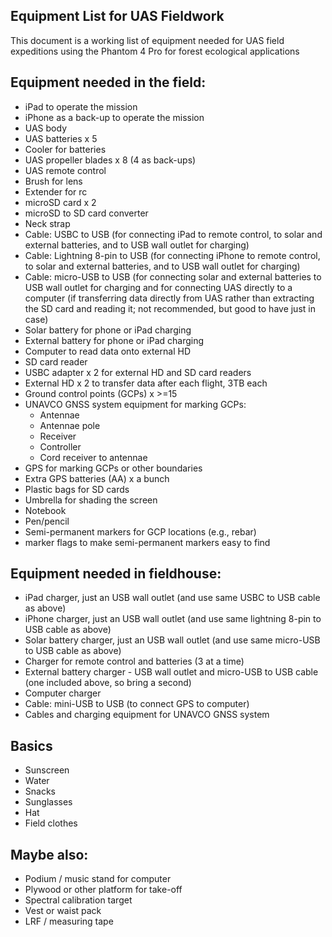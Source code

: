 Equipment List for UAS Fieldwork
--------------------------------

This document is a working list of equipment needed for UAS field
expeditions using the Phantom 4 Pro for forest ecological applications

Equipment needed in the field:
------------------------------

-   iPad to operate the mission
-   iPhone as a back-up to operate the mission
-   UAS body
-   UAS batteries x 5
-   Cooler for batteries
-   UAS propeller blades x 8 (4 as back-ups)
-   UAS remote control
-   Brush for lens
-   Extender for rc
-   microSD card x 2
-   microSD to SD card converter
-   Neck strap
-   Cable: USBC to USB (for connecting iPad to remote control, to solar
    and external batteries, and to USB wall outlet for charging)
-   Cable: Lightning 8-pin to USB (for connecting iPhone to remote
    control, to solar and external batteries, and to USB wall outlet for
    charging)
-   Cable: micro-USB to USB (for connecting solar and external batteries
    to USB wall outlet for charging and for connecting UAS directly to a
    computer (if transferring data directly from UAS rather than
    extracting the SD card and reading it; not recommended, but good to
    have just in case)
-   Solar battery for phone or iPad charging
-   External battery for phone or iPad charging
-   Computer to read data onto external HD
-   SD card reader
-   USBC adapter x 2 for external HD and SD card readers
-   External HD x 2 to transfer data after each flight, 3TB each
-   Ground control points (GCPs) x &gt;=15
-   UNAVCO GNSS system equipment for marking GCPs:
    -   Antennae
    -   Antennae pole
    -   Receiver
    -   Controller
    -   Cord receiver to antennae
-   GPS for marking GCPs or other boundaries
-   Extra GPS batteries (AA) x a bunch
-   Plastic bags for SD cards
-   Umbrella for shading the screen
-   Notebook
-   Pen/pencil
-   Semi-permanent markers for GCP locations (e.g., rebar)
-   marker flags to make semi-permanent markers easy to find

Equipment needed in fieldhouse:
-------------------------------

-   iPad charger, just an USB wall outlet (and use same USBC to USB
    cable as above)
-   iPhone charger, just an USB wall outlet (and use same lightning
    8-pin to USB cable as above)
-   Solar battery charger, just an USB wall outlet (and use same
    micro-USB to USB cable as above)  
-   Charger for remote control and batteries (3 at a time)
-   External battery charger - USB wall outlet and micro-USB to USB
    cable (one included above, so bring a second)
-   Computer charger
-   Cable: mini-USB to USB (to connect GPS to computer)
-   Cables and charging equipment for UNAVCO GNSS system

Basics
------

-   Sunscreen
-   Water
-   Snacks
-   Sunglasses
-   Hat
-   Field clothes

Maybe also:
-----------

-   Podium / music stand for computer
-   Plywood or other platform for take-off
-   Spectral calibration target
-   Vest or waist pack
-   LRF / measuring tape
